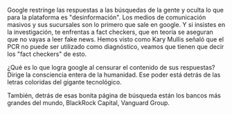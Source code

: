 Google restringe las respuestas a las búsquedas de la gente y oculta lo que para la plataforma es "desinformación". Los medios de comunicación masivos y sus sucursales son lo primero que sale en google. Y si insistes en la investigación, te enfrentas a fact checkers, que en teoría se aseguran que no vayas a leer fake news. 
Hemos visto como Kary Mullis señaló que el PCR no puede ser utilizado como diagnóstico, veamos que tienen que decir los "fact checkers" de esto. 

¿Qué es lo que logra google al censurar el contenido de sus respuestas? Dirige la consciencia entera de la humanidad. Ese poder está detrás de las letras coloridas del gigante tecnológico. 

También, detrás de esas bonita página de búsqueda están los bancos más grandes del mundo, BlackRock Capital, Vanguard Group. 